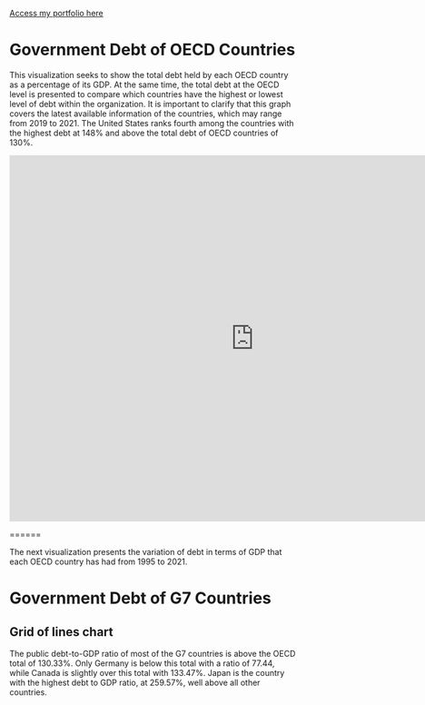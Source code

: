 [Access my portfolio here](/README.md)

# Government Debt of OECD Countries

This visualization seeks to show the total debt held by each OECD country as a percentage of its GDP. At the same time, the total debt at the OECD level is presented to compare which countries have the highest or lowest level of debt within the organization. It is important to clarify that this graph covers the latest available information of the countries, which may range from 2019 to 2021. The United States ranks fourth among the countries with the highest debt at 148% and above the total debt of OECD countries of 130%. 

<iframe src="https://data.oecd.org/chart/6Sdv" width="860" height="645" style="border: 0" mozallowfullscreen="true" webkitallowfullscreen="true" allowfullscreen="true"><a href="https://data.oecd.org/chart/6Sdv" target="_blank">OECD Chart: General government debt, Total, % of GDP, Annual, 2021</a></iframe>

======

The next visualization presents the variation of debt in terms of GDP that each OECD country has had from 1995 to 2021.

<div class="flourish-embed flourish-chart" data-src="visualisation/11719903"><script src="https://public.flourish.studio/resources/embed.js"></script></div>

# Government Debt of G7 Countries

## Grid of lines chart

The public debt-to-GDP ratio of most of the G7 countries is above the OECD total of 130.33%. Only Germany is below this total with a ratio of 77.44, while Canada is slightly over this total with 133.47%. Japan is the country with the highest debt to GDP ratio, at 259.57%, well above all other countries.

<div class="flourish-embed flourish-chart" data-src="visualisation/11719085"><script src="https://public.flourish.studio/resources/embed.js"></script></div>

